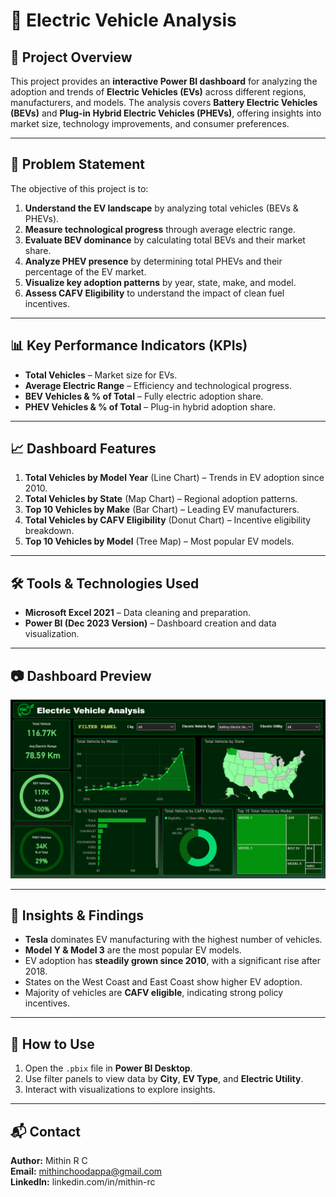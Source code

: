 # 🚗 Electric Vehicle Analysis

## 📌 Project Overview
This project provides an **interactive Power BI dashboard** for analyzing the adoption and trends of **Electric Vehicles (EVs)** across different regions, manufacturers, and models. The analysis covers **Battery Electric Vehicles (BEVs)** and **Plug-in Hybrid Electric Vehicles (PHEVs)**, offering insights into market size, technology improvements, and consumer preferences.

---

## 🎯 Problem Statement
The objective of this project is to:
1. **Understand the EV landscape** by analyzing total vehicles (BEVs & PHEVs).
2. **Measure technological progress** through average electric range.
3. **Evaluate BEV dominance** by calculating total BEVs and their market share.
4. **Analyze PHEV presence** by determining total PHEVs and their percentage of the EV market.
5. **Visualize key adoption patterns** by year, state, make, and model.
6. **Assess CAFV Eligibility** to understand the impact of clean fuel incentives.

---

## 📊 Key Performance Indicators (KPIs)
- **Total Vehicles** – Market size for EVs.
- **Average Electric Range** – Efficiency and technological progress.
- **BEV Vehicles & % of Total** – Fully electric adoption share.
- **PHEV Vehicles & % of Total** – Plug-in hybrid adoption share.

---

## 📈 Dashboard Features
1. **Total Vehicles by Model Year** (Line Chart) – Trends in EV adoption since 2010.
2. **Total Vehicles by State** (Map Chart) – Regional adoption patterns.
3. **Top 10 Vehicles by Make** (Bar Chart) – Leading EV manufacturers.
4. **Total Vehicles by CAFV Eligibility** (Donut Chart) – Incentive eligibility breakdown.
5. **Top 10 Vehicles by Model** (Tree Map) – Most popular EV models.

---

## 🛠 Tools & Technologies Used
- **Microsoft Excel 2021** – Data cleaning and preparation.
- **Power BI (Dec 2023 Version)** – Dashboard creation and data visualization.

---

## 📷 Dashboard Preview
![image alt](https://github.com/MithinRC/Electric-Vehicle-Analysis/blob/d226fdb9cc62c9e5ec02dc2a4b07fdb53c14edf2/Screenshot%202025-08-14%20172235.png)

---

## 📑 Insights & Findings
- **Tesla** dominates EV manufacturing with the highest number of vehicles.
- **Model Y & Model 3** are the most popular EV models.
- EV adoption has **steadily grown since 2010**, with a significant rise after 2018.
- States on the West Coast and East Coast show higher EV adoption.
- Majority of vehicles are **CAFV eligible**, indicating strong policy incentives.

---

## 🚀 How to Use
1. Open the `.pbix` file in **Power BI Desktop**.
2. Use filter panels to view data by **City**, **EV Type**, and **Electric Utility**.
3. Interact with visualizations to explore insights.

---

## 📬 Contact
**Author:** Mithin R C  
**Email:** mithinchoodappa@gmail.com  
**LinkedIn:** linkedin.com/in/mithin-rc 
